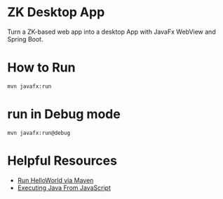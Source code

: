 # ZK Desktop App
Turn a ZK-based web app into a desktop App with JavaFx WebView and Spring Boot.

# How to Run

`mvn javafx:run`

# run in Debug mode
`mvn javafx:run@debug`

# Helpful Resources
* [Run HelloWorld via Maven](https://openjfx.io/openjfx-docs/#maven)
* [Executing Java From JavaScript](https://jenkov.com/tutorials/javafx/webview.html#executing-java-from-javascript)